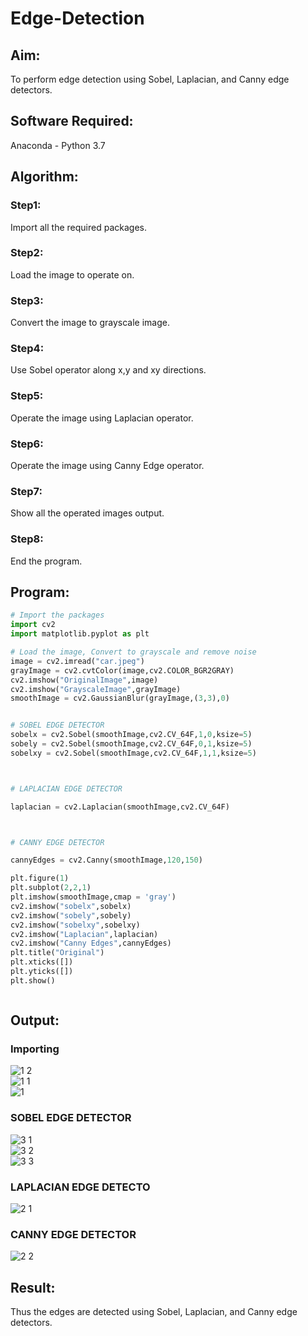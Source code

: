 # Edge-Detection
## Aim:
To perform edge detection using Sobel, Laplacian, and Canny edge detectors.

## Software Required:
Anaconda - Python 3.7

## Algorithm:
### Step1:
Import all the required packages.

### Step2:
Load the image to operate on.

### Step3:
Convert the image to grayscale image.

### Step4:
Use Sobel operator along x,y and xy directions.

### Step5:
Operate the image using Laplacian operator.

### Step6:
Operate the image using Canny Edge operator.

### Step7:
Show all the operated images output.

### Step8:
End the program.
 
## Program:

``` Python
# Import the packages
import cv2
import matplotlib.pyplot as plt

# Load the image, Convert to grayscale and remove noise
image = cv2.imread("car.jpeg")
grayImage = cv2.cvtColor(image,cv2.COLOR_BGR2GRAY)
cv2.imshow("OriginalImage",image)
cv2.imshow("GrayscaleImage",grayImage)
smoothImage = cv2.GaussianBlur(grayImage,(3,3),0)


# SOBEL EDGE DETECTOR
sobelx = cv2.Sobel(smoothImage,cv2.CV_64F,1,0,ksize=5)
sobely = cv2.Sobel(smoothImage,cv2.CV_64F,0,1,ksize=5)
sobelxy = cv2.Sobel(smoothImage,cv2.CV_64F,1,1,ksize=5)



# LAPLACIAN EDGE DETECTOR

laplacian = cv2.Laplacian(smoothImage,cv2.CV_64F)



# CANNY EDGE DETECTOR

cannyEdges = cv2.Canny(smoothImage,120,150)

plt.figure(1)
plt.subplot(2,2,1)
plt.imshow(smoothImage,cmap = 'gray')
cv2.imshow("sobelx",sobelx)
cv2.imshow("sobely",sobely)
cv2.imshow("sobelxy",sobelxy)
cv2.imshow("Laplacian",laplacian)
cv2.imshow("Canny Edges",cannyEdges)
plt.title("Original")
plt.xticks([])
plt.yticks([])
plt.show()



```
## Output:
### Importing
![1 2](https://user-images.githubusercontent.com/94827772/168750353-289e3999-24f2-4eef-af69-88f314f9275c.png)
</br>
![1 1](https://user-images.githubusercontent.com/94827772/168750361-e8578c2c-ea6e-478b-aad1-a36e7410a27b.png)
</br>
![1](https://user-images.githubusercontent.com/94827772/168750449-68129d53-9602-442f-9c3d-a19598689929.png)
</br>
### SOBEL EDGE DETECTOR
![3 1](https://user-images.githubusercontent.com/94827772/168751276-251ccba8-9d5a-470f-9dbf-e5d52bbc56cd.png)
</br>
![3 2](https://user-images.githubusercontent.com/94827772/168751283-fe66d6fe-483d-4edc-8da6-77a53c794c79.png)
</br>
![3 3](https://user-images.githubusercontent.com/94827772/168751143-a6339b24-4b3e-4072-a900-333c7a976ab0.png)
</br>
### LAPLACIAN EDGE DETECTO
![2 1](https://user-images.githubusercontent.com/94827772/168751134-af6ba9b9-dc42-4c50-90ad-92fd8cdc275f.png)
</br>
### CANNY EDGE DETECTOR
![2 2](https://user-images.githubusercontent.com/94827772/168750601-c79e0e27-4127-44a1-ab50-41d82d3a1e46.png)


## Result:
Thus the edges are detected using Sobel, Laplacian, and Canny edge detectors.
